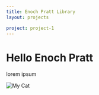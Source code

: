 ```yaml
---
title: Enoch Pratt Library
layout: projects

project: project-1
---
```


# Hello Enoch Pratt

lorem ipsum

![My Cat](http://placekitten.com/300/300)
